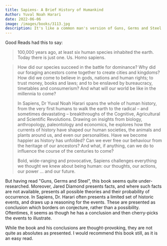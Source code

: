 ```yaml
---
title: Sapiens- A Brief History of Humankind
Author: Yuval Noah Harari
date: 2022-06-06
image: /images/books/3113.jpg
description: It's like a common man's version of Guns, Germs and Steel by Jared Diamond. But where Diamond's book is a scientific treatise, this one has a more narrative structure along with some insightful conclusions
---
```


Good Reads had this to say:
> 100,000 years ago, at least six human species inhabited the earth. Today there is just one. Us. Homo sapiens.

> How did our species succeed in the battle for dominance? Why did our foraging ancestors come together to create cities and kingdoms? How did we come to believe in gods, nations and human rights; to trust money, books and laws; and to be enslaved by bureaucracy, timetables and consumerism? And what will our world be like in the millennia to come?
> 
> In Sapiens, Dr Yuval Noah Harari spans the whole of human history, from the very first humans to walk the earth to the radical – and sometimes devastating – breakthroughs of the Cognitive, Agricultural and Scientific Revolutions. Drawing on insights from biology, anthropology, paleontology and economics, he explores how the currents of history have shaped our human societies, the animals and plants around us, and even our personalities. Have we become happier as history has unfolded? Can we ever free our behaviour from the heritage of our ancestors? And what, if anything, can we do to influence the course of the centuries to come?
> 
> Bold, wide-ranging and provocative, Sapiens challenges everything we thought we knew about being human: our thoughts, our actions, our power ... and our future.

But having read "Guns, Germs and Steel", this book seems quite under-researched. Moreover, Jared Diamond presents facts, and where such facts are not available, presents all possible theories and their probability of occurrence. In Sapiens, Dr. Harari often presents a limited set of historic events, and draws up a reasoning for the events. These are presented as conclusion which borders on conjecture, rather than a possibility. Oftentimes, it seems as though he has a conclusion and then cherry-picks the events to illustrate.

While the book and his conclusions are thought-provoking, they are not quite as absolutes as presented. I would recommend this book still, as it is an easy read.
